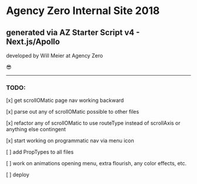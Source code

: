 #  Agency Zero Internal Site 2018 

##  generated via AZ Starter Script v4 - Next.js/Apollo 

developed by Will Meier at Agency Zero 

😎

----------------------------------------------------------------

### **TODO:**

[x] get scrollOMatic page nav working backward

[x] parse out any of scrollOMatic possible to other files

[x] refactor any of scrollOMatic to use routeType instead of scrollAxis or anything else contingent

[x] start working on programmatic nav via menu icon

[ ] add PropTypes to all files

[ ] work on animations opening menu, extra flourish, any color effects, etc.

[ ] deploy